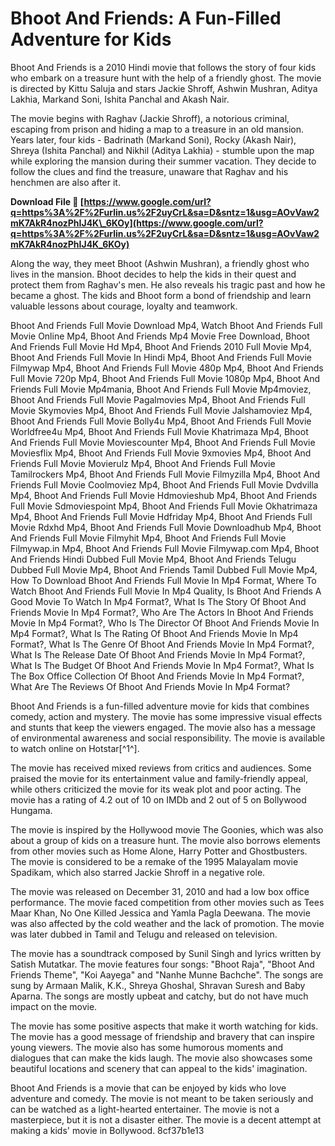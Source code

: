 # Bhoot And Friends: A Fun-Filled Adventure for Kids
 
Bhoot And Friends is a 2010 Hindi movie that follows the story of four kids who embark on a treasure hunt with the help of a friendly ghost. The movie is directed by Kittu Saluja and stars Jackie Shroff, Ashwin Mushran, Aditya Lakhia, Markand Soni, Ishita Panchal and Akash Nair.
 
The movie begins with Raghav (Jackie Shroff), a notorious criminal, escaping from prison and hiding a map to a treasure in an old mansion. Years later, four kids - Badrinath (Markand Soni), Rocky (Akash Nair), Shreya (Ishita Panchal) and Nikhil (Aditya Lakhia) - stumble upon the map while exploring the mansion during their summer vacation. They decide to follow the clues and find the treasure, unaware that Raghav and his henchmen are also after it.
 
**Download File 🌟 [https://www.google.com/url?q=https%3A%2F%2Furlin.us%2F2uyCrL&sa=D&sntz=1&usg=AOvVaw2mK7AkR4nozPhIJ4K\_6KOy](https://www.google.com/url?q=https%3A%2F%2Furlin.us%2F2uyCrL&sa=D&sntz=1&usg=AOvVaw2mK7AkR4nozPhIJ4K_6KOy)**


 
Along the way, they meet Bhoot (Ashwin Mushran), a friendly ghost who lives in the mansion. Bhoot decides to help the kids in their quest and protect them from Raghav's men. He also reveals his tragic past and how he became a ghost. The kids and Bhoot form a bond of friendship and learn valuable lessons about courage, loyalty and teamwork.
 
Bhoot And Friends Full Movie Download Mp4,  Watch Bhoot And Friends Full Movie Online Mp4,  Bhoot And Friends Mp4 Movie Free Download,  Bhoot And Friends Full Movie Hd Mp4,  Bhoot And Friends 2010 Full Movie Mp4,  Bhoot And Friends Full Movie In Hindi Mp4,  Bhoot And Friends Full Movie Filmywap Mp4,  Bhoot And Friends Full Movie 480p Mp4,  Bhoot And Friends Full Movie 720p Mp4,  Bhoot And Friends Full Movie 1080p Mp4,  Bhoot And Friends Full Movie Mp4mania,  Bhoot And Friends Full Movie Mp4moviez,  Bhoot And Friends Full Movie Pagalmovies Mp4,  Bhoot And Friends Full Movie Skymovies Mp4,  Bhoot And Friends Full Movie Jalshamoviez Mp4,  Bhoot And Friends Full Movie Bolly4u Mp4,  Bhoot And Friends Full Movie Worldfree4u Mp4,  Bhoot And Friends Full Movie Khatrimaza Mp4,  Bhoot And Friends Full Movie Moviescounter Mp4,  Bhoot And Friends Full Movie Moviesflix Mp4,  Bhoot And Friends Full Movie 9xmovies Mp4,  Bhoot And Friends Full Movie Movierulz Mp4,  Bhoot And Friends Full Movie Tamilrockers Mp4,  Bhoot And Friends Full Movie Filmyzilla Mp4,  Bhoot And Friends Full Movie Coolmoviez Mp4,  Bhoot And Friends Full Movie Dvdvilla Mp4,  Bhoot And Friends Full Movie Hdmovieshub Mp4,  Bhoot And Friends Full Movie Sdmoviespoint Mp4,  Bhoot And Friends Full Movie Okhatrimaza Mp4,  Bhoot And Friends Full Movie Hdfriday Mp4,  Bhoot And Friends Full Movie Rdxhd Mp4,  Bhoot And Friends Full Movie Downloadhub Mp4,  Bhoot And Friends Full Movie Filmyhit Mp4,  Bhoot And Friends Full Movie Filmywap.in Mp4,  Bhoot And Friends Full Movie Filmywap.com Mp4,  Bhoot And Friends Hindi Dubbed Full Movie Mp4,  Bhoot And Friends Telugu Dubbed Full Movie Mp4,  Bhoot And Friends Tamil Dubbed Full Movie Mp4,  How To Download Bhoot And Friends Full Movie In Mp4 Format,  Where To Watch Bhoot And Friends Full Movie In Mp4 Quality,  Is Bhoot And Friends A Good Movie To Watch In Mp4 Format?,  What Is The Story Of Bhoot And Friends Movie In Mp4 Format?,  Who Are The Actors In Bhoot And Friends Movie In Mp4 Format?,  Who Is The Director Of Bhoot And Friends Movie In Mp4 Format?,  What Is The Rating Of Bhoot And Friends Movie In Mp4 Format?,  What Is The Genre Of Bhoot And Friends Movie In Mp4 Format?,  What Is The Release Date Of Bhoot And Friends Movie In Mp4 Format?,  What Is The Budget Of Bhoot And Friends Movie In Mp4 Format?,  What Is The Box Office Collection Of Bhoot And Friends Movie In Mp4 Format?,  What Are The Reviews Of Bhoot And Friends Movie In Mp4 Format?
 
Bhoot And Friends is a fun-filled adventure movie for kids that combines comedy, action and mystery. The movie has some impressive visual effects and stunts that keep the viewers engaged. The movie also has a message of environmental awareness and social responsibility. The movie is available to watch online on Hotstar[^1^].

The movie has received mixed reviews from critics and audiences. Some praised the movie for its entertainment value and family-friendly appeal, while others criticized the movie for its weak plot and poor acting. The movie has a rating of 4.2 out of 10 on IMDb and 2 out of 5 on Bollywood Hungama.
 
The movie is inspired by the Hollywood movie The Goonies, which was also about a group of kids on a treasure hunt. The movie also borrows elements from other movies such as Home Alone, Harry Potter and Ghostbusters. The movie is considered to be a remake of the 1995 Malayalam movie Spadikam, which also starred Jackie Shroff in a negative role.
 
The movie was released on December 31, 2010 and had a low box office performance. The movie faced competition from other movies such as Tees Maar Khan, No One Killed Jessica and Yamla Pagla Deewana. The movie was also affected by the cold weather and the lack of promotion. The movie was later dubbed in Tamil and Telugu and released on television.

The movie has a soundtrack composed by Sunil Singh and lyrics written by Satish Mutatkar. The movie features four songs: "Bhoot Raja", "Bhoot And Friends Theme", "Koi Aayega" and "Nanhe Munne Bachche". The songs are sung by Armaan Malik, K.K., Shreya Ghoshal, Shravan Suresh and Baby Aparna. The songs are mostly upbeat and catchy, but do not have much impact on the movie.
 
The movie has some positive aspects that make it worth watching for kids. The movie has a good message of friendship and bravery that can inspire young viewers. The movie also has some humorous moments and dialogues that can make the kids laugh. The movie also showcases some beautiful locations and scenery that can appeal to the kids' imagination.
 
Bhoot And Friends is a movie that can be enjoyed by kids who love adventure and comedy. The movie is not meant to be taken seriously and can be watched as a light-hearted entertainer. The movie is not a masterpiece, but it is not a disaster either. The movie is a decent attempt at making a kids' movie in Bollywood.
 8cf37b1e13
 
